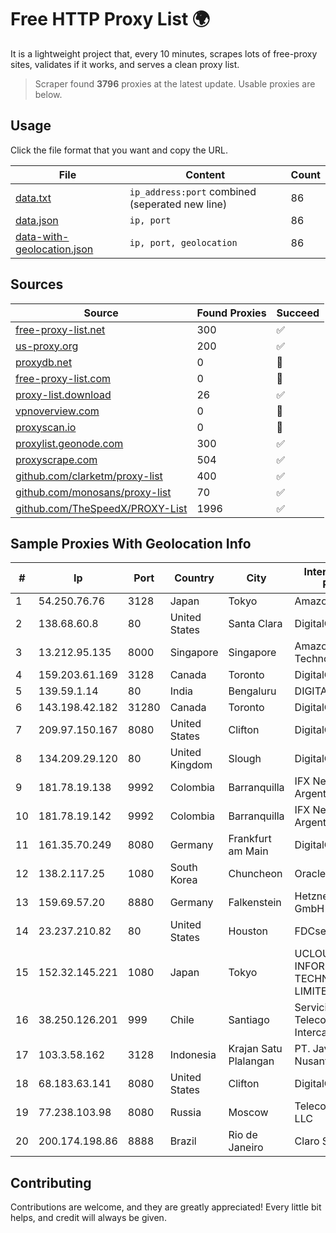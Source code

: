 
# Free HTTP Proxy List 🌍

It is a lightweight project that, every 10 minutes, scrapes lots of free-proxy sites, validates if it works, and serves a clean proxy list.


> Scraper found **3796** proxies at the latest update. Usable proxies are below.

## Usage

Click the file format that you want and copy the URL.


|File|Content|Count|
|----|-------|-----|
|[data.txt](https://raw.githubusercontent.com/themiralay/Proxy-List-World/master/data.txt)|`ip_address:port` combined (seperated new line)|86|
|[data.json](https://raw.githubusercontent.com/themiralay/Proxy-List-World/master/data.json)|`ip, port`|86|
|[data-with-geolocation.json](https://raw.githubusercontent.com/themiralay/Proxy-List-World/master/data-with-geolocation.json)|`ip, port, geolocation`|86|

## Sources

|Source|Found Proxies|Succeed|
|------|-------------|-------|
|[free-proxy-list.net](https://free-proxy-list.net)|300|✅|
|[us-proxy.org](https://www.us-proxy.org)|200|✅|
|[proxydb.net](http://proxydb.net)|0|🚫|
|[free-proxy-list.com](https://free-proxy-list.com/?page=&port=&type%5B%5D=http&type%5B%5D=https&up_time=0&search=Search)|0|🚫|
|[proxy-list.download](https://www.proxy-list.download/HTTP)|26|✅|
|[vpnoverview.com](https://vpnoverview.com/privacy/anonymous-browsing/free-proxy-servers)|0|🚫|
|[proxyscan.io](https://www.proxyscan.io)|0|🚫|
|[proxylist.geonode.com](https://proxylist.geonode.com/api/proxy-list?limit=300&page=1&sort_by=lastChecked&sort_type=desc&protocols=http,https)|300|✅|
|[proxyscrape.com](https://api.proxyscrape.com/v2/?request=displayproxies&protocol=http&timeout=10000&country=all&ssl=all&anonymity=all)|504|✅|
|[github.com/clarketm/proxy-list](https://raw.githubusercontent.com/clarketm/proxy-list/master/proxy-list-raw.txt)|400|✅|
|[github.com/monosans/proxy-list](https://raw.githubusercontent.com/monosans/proxy-list/main/proxies/http.txt)|70|✅|
|[github.com/TheSpeedX/PROXY-List](https://raw.githubusercontent.com/TheSpeedX/PROXY-List/master/http.txt)|1996|✅|


## Sample Proxies With Geolocation Info

|#|Ip|Port|Country|City|Internet Service Provider|
|-|--|----|-------|----|-------------------------|
|1|54.250.76.76|3128|Japan|Tokyo|Amazon.com, Inc.|
|2|138.68.60.8|80|United States|Santa Clara|DigitalOcean, LLC|
|3|13.212.95.135|8000|Singapore|Singapore|Amazon Technologies Inc.|
|4|159.203.61.169|3128|Canada|Toronto|DigitalOcean, LLC|
|5|139.59.1.14|80|India|Bengaluru|DIGITALOCEAN|
|6|143.198.42.182|31280|Canada|Toronto|DigitalOcean, LLC|
|7|209.97.150.167|8080|United States|Clifton|DigitalOcean, LLC|
|8|134.209.29.120|80|United Kingdom|Slough|DigitalOcean, LLC|
|9|181.78.19.138|9992|Colombia|Barranquilla|IFX Networks Argentina S.R.L|
|10|181.78.19.142|9992|Colombia|Barranquilla|IFX Networks Argentina S.R.L|
|11|161.35.70.249|8080|Germany|Frankfurt am Main|DigitalOcean, LLC|
|12|138.2.117.25|1080|South Korea|Chuncheon|Oracle Corporation|
|13|159.69.57.20|8880|Germany|Falkenstein|Hetzner Online GmbH|
|14|23.237.210.82|80|United States|Houston|FDCservers.net|
|15|152.32.145.221|1080|Japan|Tokyo|UCLOUD INFORMATION TECHNOLOGY (HK) LIMITED|
|16|38.250.126.201|999|Chile|Santiago|Servicios De Telecomunicaciones Intercable Ltda.|
|17|103.3.58.162|3128|Indonesia|Krajan Satu Plalangan|PT. Java Digital Nusantara|
|18|68.183.63.141|8080|United States|Clifton|DigitalOcean, LLC|
|19|77.238.103.98|8080|Russia|Moscow|Telecom-Birzha, LLC|
|20|200.174.198.86|8888|Brazil|Rio de Janeiro|Claro S.A|



## Contributing

Contributions are welcome, and they are greatly appreciated! Every
little bit helps, and credit will always be given.

